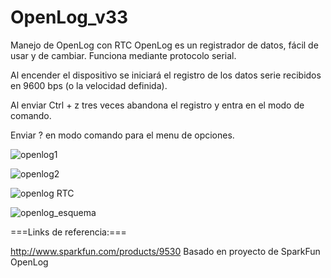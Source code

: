 OpenLog_v33
===========

Manejo de OpenLog con RTC
OpenLog es un registrador de datos, fácil de usar y de cambiar. 
Funciona mediante protocolo serial.

Al encender el dispositivo se iniciará el registro de los datos serie recibidos en 9600 bps (o la velocidad definida). 

Al enviar Ctrl + z tres veces abandona el registro y entra en el modo de comando. 

Enviar ? en modo comando para el menu de opciones.

![openlog1](https://f.cloud.github.com/assets/797197/830898/45797678-f186-11e2-812a-5163e1118660.JPG)

![openlog2](https://f.cloud.github.com/assets/797197/830897/4139e016-f186-11e2-8b19-0ec4835d5df6.JPG)

![openlog RTC](https://f.cloud.github.com/assets/797197/830922/9acd8ea4-f189-11e2-8185-7f27da7a23c6.jpg)



![openlog_esquema](https://f.cloud.github.com/assets/797197/830909/235f2856-f188-11e2-87ed-c497f2d506e7.jpg)

===Links de referencia:===

http://www.sparkfun.com/products/9530 Basado en proyecto de SparkFun OpenLog
